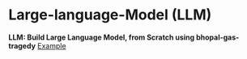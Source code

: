 # Large-language-Model (LLM)

**LLM: Build Large Language Model, from Scratch using bhopal-gas-tragedy** [Example](https://github.com/pythonuzgit/Large-language-Model/blob/main/Build_Large_Language_Model%2C_from_Scratch.ipynb)

